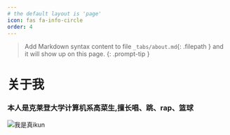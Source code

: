 ```yaml
---
# the default layout is 'page'
icon: fas fa-info-circle
order: 4
---
```


> Add Markdown syntax content to file `_tabs/about.md`{: .filepath } and it will show up on this page.
{: .prompt-tip }
# 关于我

### 本人是克莱登大学计算机系高菜生,擅长唱、跳、rap、篮球
![我是真ikun](https://i01piccdn.sogoucdn.com/ce344f2e38ea2687)
